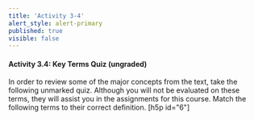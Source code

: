 ```yaml
---
title: 'Activity 3-4'
alert_style: alert-primary
published: true
visible: false
---
```

#### Activity 3.4: Key Terms Quiz (ungraded)

In order to review some of the major concepts from the text, take the following
unmarked quiz. Although you will not be evaluated on these terms, they will
assist you in the assignments for this course.
Match the following terms to their correct definition.
[h5p id="6"]
